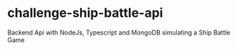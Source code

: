 # challenge-ship-battle-api
Backend Api with NodeJs, Typescript and MongoDB simulating a Ship Battle Game
